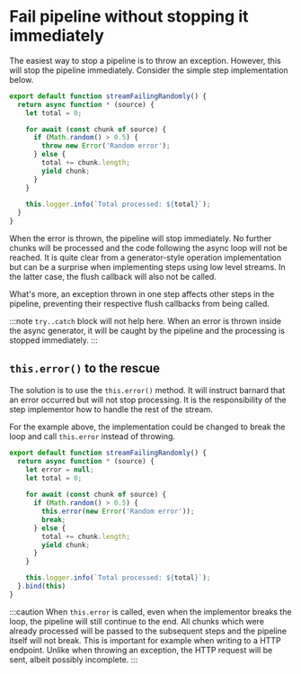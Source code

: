 # Fail pipeline without stopping it immediately

The easiest way to stop a pipeline is to throw an exception. However, this will stop the pipeline immediately.
Consider the simple step implementation below.

```js
export default function streamFailingRandomly() {
  return async function * (source) {
    let total = 0;

    for await (const chunk of source) {
      if (Math.random() > 0.5) {
        throw new Error('Random error');
      } else {
        total += chunk.length;
        yield chunk;
      }
    }
   
    this.logger.info(`Total processed: ${total}`);
  }
}
```

When the error is thrown, the pipeline will stop immediately. No further chunks will be processed and the code following
the async loop will not be reached.
It is quite clear from a generator-style operation implementation but can be a surprise when implementing steps using low
level streams. In the latter case, the flush callback will also not be called.

What's more, an exception thrown in one step affects other steps in the pipeline, preventing their respective flush
callbacks from being called.

:::note
`try..catch` block will not help here. When an error is thrown inside the async generator, it will be caught by the
pipeline and the processing is stopped immediately.
:::

## `this.error()` to the rescue

The solution is to use the `this.error()` method. It will instruct barnard that an error occurred but will not stop
processing. It is the responsibility of the step implementor how to handle the rest of the stream.

For the example above, the implementation could be changed to break the loop and call `this.error` instead of throwing.

```js
export default function streamFailingRandomly() {
  return async function * (source) {
    let error = null;
    let total = 0;
    
    for await (const chunk of source) {
      if (Math.random() > 0.5) {
        this.error(new Error('Random error'));
        break;
      } else {
        total += chunk.length;
        yield chunk;
      }
    }

    this.logger.info(`Total processed: ${total}`);
  }.bind(this)
}
```

:::caution
When `this.error` is called, even when the implementor breaks the loop, the pipeline will still continue to the end. 
All chunks which were already processed will be passed to the subsequent steps and the pipeline itself will not break. 
This is important for example when writing to a HTTP endpoint. Unlike when throwing an exception, the HTTP request will
be sent, albeit possibly incomplete.
:::
